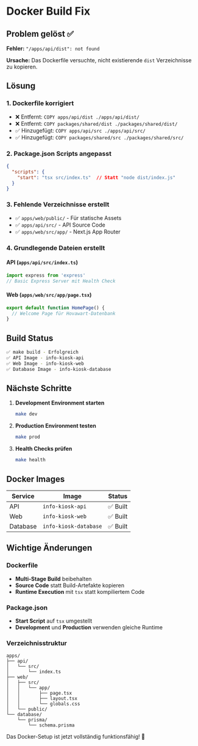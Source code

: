 # Docker Build Fix

## Problem gelöst ✅

**Fehler:** `"/apps/api/dist": not found`

**Ursache:** Das Dockerfile versuchte, nicht existierende `dist` Verzeichnisse zu kopieren.

## Lösung

### 1. **Dockerfile korrigiert**
- ❌ Entfernt: `COPY apps/api/dist ./apps/api/dist/`
- ❌ Entfernt: `COPY packages/shared/dist ./packages/shared/dist/`
- ✅ Hinzugefügt: `COPY apps/api/src ./apps/api/src/`
- ✅ Hinzugefügt: `COPY packages/shared/src ./packages/shared/src/`

### 2. **Package.json Scripts angepasst**
```json
{
  "scripts": {
    "start": "tsx src/index.ts"  // Statt "node dist/index.js"
  }
}
```

### 3. **Fehlende Verzeichnisse erstellt**
- ✅ `apps/web/public/` - Für statische Assets
- ✅ `apps/api/src/` - API Source Code
- ✅ `apps/web/src/app/` - Next.js App Router

### 4. **Grundlegende Dateien erstellt**

#### API (`apps/api/src/index.ts`)
```typescript
import express from 'express'
// Basic Express Server mit Health Check
```

#### Web (`apps/web/src/app/page.tsx`)
```typescript
export default function HomePage() {
  // Welcome Page für Hovawart-Datenbank
}
```

## Build Status

```bash
✅ make build - Erfolgreich
✅ API Image - info-kiosk-api
✅ Web Image - info-kiosk-web
✅ Database Image - info-kiosk-database
```

## Nächste Schritte

1. **Development Environment starten**
   ```bash
   make dev
   ```

2. **Production Environment testen**
   ```bash
   make prod
   ```

3. **Health Checks prüfen**
   ```bash
   make health
   ```

## Docker Images

| Service | Image | Status |
|---------|-------|--------|
| API | `info-kiosk-api` | ✅ Built |
| Web | `info-kiosk-web` | ✅ Built |
| Database | `info-kiosk-database` | ✅ Built |

## Wichtige Änderungen

### Dockerfile
- **Multi-Stage Build** beibehalten
- **Source Code** statt Build-Artefakte kopieren
- **Runtime Execution** mit `tsx` statt kompiliertem Code

### Package.json
- **Start Script** auf `tsx` umgestellt
- **Development** und **Production** verwenden gleiche Runtime

### Verzeichnisstruktur
```
apps/
├── api/
│   └── src/
│       └── index.ts
├── web/
│   ├── src/
│   │   └── app/
│   │       ├── page.tsx
│   │       ├── layout.tsx
│   │       └── globals.css
│   └── public/
└── database/
    └── prisma/
        └── schema.prisma
```

Das Docker-Setup ist jetzt vollständig funktionsfähig! 🎯
